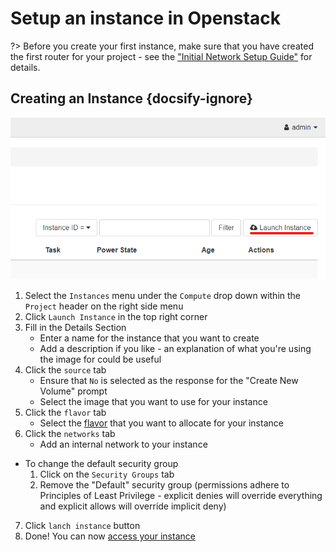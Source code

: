 # Setup an instance in Openstack
<!--Maybe record a video for this one?-->
?> Before you create your first instance, make sure that you have created the first router for your project - see the ["Initial Network Setup Guide"](/Openstack-Image/initial-network-setup.md) for details.

## Creating an Instance  {docsify-ignore}
![](../img/launch-instance.png)
1. Select the `Instances` menu under the `Compute` drop down within the `Project` header on the right side menu
2. Click  `Launch Instance` in the top right corner 
3. Fill in the Details Section
    * Enter a name for the instance that you want to create
    * Add a description if you like - an explanation of what you're using the image for could be useful
4. Click the `source` tab
    * Ensure that `No` is selected as the response for the "Create New Volume" prompt
    * Select the image that you want to use for your instance
5. Click the `flavor` tab
    * Select the [flavor](/Openstack-Information/getting-started?id=flavors) that you want to allocate for your instance
6. Click the `networks` tab
    * Add an internal network to your instance
* To change the default security group
    1. Click on the `Security Groups` tab
    2. Remove the "Default" security group (permissions adhere to Principles of Least Privilege - explicit denies will override everything and explicit allows will override implicit deny)
7. Click `lanch instance` button
8. Done! You can now [access your instance](/Openstack-Information/accessing-an-instance.md)

<!--Maybe add the option to change security groups?-->